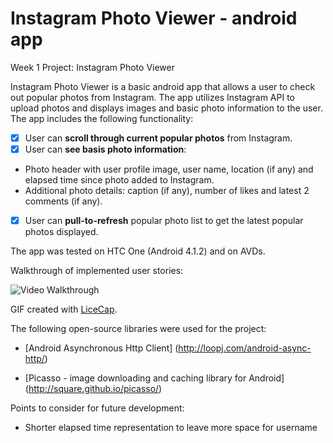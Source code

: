 Instagram Photo Viewer - android app
======================

Week 1 Project: Instagram Photo Viewer

Instagram Photo Viewer is a basic android app that allows a user to check out popular photos from Instagram.
The app utilizes Instagram API to upload photos and displays images and basic photo information to the user. The app includes the following functionality:

* [x]	User can **scroll through current popular photos** from Instagram.
* [x]	User can **see basis photo information**:
* Photo header with user profile image, user name, location (if any) and elapsed time since photo added to Instagram.
* Additional photo details: caption (if any), number of likes and latest 2 comments (if any). 
* [x]	User can **pull-to-refresh** popular photo list to get the latest popular photos displayed.

The app was tested on HTC One (Android 4.1.2) and on AVDs.

Walkthrough of implemented user stories:


![Video Walkthrough](instagram_photo_viewer_app_demo.gif)

GIF created with [LiceCap](http://www.cockos.com/licecap/).


The following open-source libraries were used for the project:
-	[Android Asynchronous Http Client] (http://loopj.com/android-async-http/)

-	[Picasso - image downloading and caching library for Android] (http://square.github.io/picasso/)

Points to consider for future development:
-	Shorter elapsed time representation to leave more space for username
